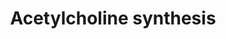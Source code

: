 ---
annotations:
- id: PW:0000408
  parent: classic metabolic pathway
  type: Pathway Ontology
  value: acetylcholine metabolic pathway
- id: CL:0000108
  parent: native cell
  type: Cell Type Ontology
  value: cholinergic neuron
authors:
- A.Kwa
- MaintBot
- Khanspers
- Hubert
- MartijnVanIersel
- Thomas
- Egonw
- Ariutta
- Anwesha
- Mkutmon
- Eweitz
citedin: ''
communities:
- ONTOX
description: Acetylcholine is an important neurotransmitter. It can be rapidly released
  in the synaptic cleft upon activation of the neuron. In the synaptic cleft the compound
  is degraded rapidly into choline and acetate, this is essential for proper neuronal
  functioning. Choline and Acetate are taken up into the cytosol and recycled for
  the next activation.
last-edited: 2025-05-30
ndex: 48b1125a-8b5f-11eb-9e72-0ac135e8bacf
organisms:
- Homo sapiens
redirect_from:
- /index.php/Pathway:WP528
- /instance/WP528
- /instance/WP528_r139266
revision: r139266
schema-jsonld:
- '@context': https://schema.org/
  '@id': https://wikipathways.github.io/pathways/WP528.html
  '@type': Dataset
  creator:
    '@type': Organization
    name: WikiPathways
  description: Acetylcholine is an important neurotransmitter. It can be rapidly released
    in the synaptic cleft upon activation of the neuron. In the synaptic cleft the
    compound is degraded rapidly into choline and acetate, this is essential for proper
    neuronal functioning. Choline and Acetate are taken up into the cytosol and recycled
    for the next activation.
  keywords:
  - ACHE
  - Acetate
  - Acetyl CoA
  - Acetylcholine
  - CHAT
  - CHKA
  - Choline
  - Cytidine diphosphate choline
  - Glycerophosphocholine
  - PCYT1A
  - PDHA1
  - PDHA2
  - PEMT
  - Phosphatidylcholine
  - Phosphatidylethanolamine
  - Phosphorylcholine
  - Pyruvate
  license: CC0
  name: Acetylcholine synthesis
seo: CreativeWork
title: Acetylcholine synthesis
wpid: WP528
---